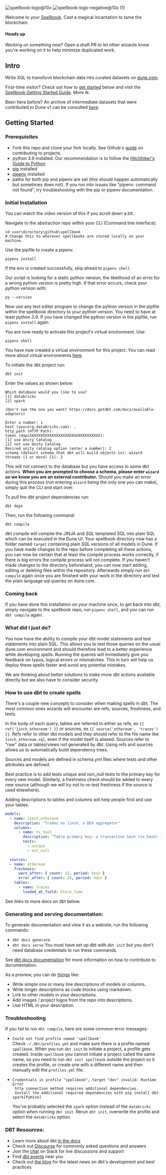 ![spellbook-logo@10x](https://user-images.githubusercontent.com/2520869/200791687-76f1bc4f-05d0-4384-a753-e3b5da0e7a4a.png#gh-light-mode-only)
![spellbook-logo-negative@10x (1)](https://user-images.githubusercontent.com/2520869/200799738-faa0252d-fc28-4251-aa9e-19881df2e2cd.png#gh-dark-mode-only)

Welcome to your [Spellbook](https://youtu.be/o7p0BNt7NHs). Cast a magical incantation to tame the blockchain.

#### Heads up
Working on something new? Open a draft PR to let other wizards know you're working on it to help minimize duplicated work. 

## Intro

Write SQL to transform blockchain data into curated datasets on [dune.com](https://dune.com/home).

First-time visitor? Check out how to [get started](#getting-started) below and visit the [Spellbook Getting Started Guide](https://dune.com/docs/spellbook/getting-started/). More tk.

Been here before? An archive of intermediate datasets that were contributed to Dune v1 can be consulted [here](deprecated-dune-v1-abstractions).

## Getting Started

### Prerequisites

- Fork this repo and clone your fork locally. See Github's [guide](https://docs.github.com/en/get-started/quickstart/contributing-to-projects) on contributing to projects.
- python 3.9 installed. Our recommendation is to follow the [Hitchhiker's Guide to Python](https://docs.python-guide.org/starting/installation/)
- [pip](https://pip.pypa.io/en/stable/installation/) installed
- [pipenv](https://pypi.org/project/pipenv/) installed
- paths for both pip and pipenv are set (this should happen automatically but sometimes does not). If you run into issues like "pipenv: command not found", try troubleshooting with the pip or pipenv documentation.

### Initial Installation

You can watch the video version of this if you scroll down a bit.

Navigate to the abstraction repo within your CLI (Command line interface).

```console
cd user\directory\github\spellbook
# Change this to wherever spellbooks are stored locally on your machine.
```

Use the pipfile to create a pipenv.

```console
pipenv install
```

If the env is created successfully, skip ahead to `pipenv shell`.

Our script is looking for a static python version, the likelihood of an error for a wrong python version is pretty high. If that error occurs, check your python version with:

```console
py --version
```

Now use any text editor program to change the python version in the pipfile within the spellbook directory to your python version. You need to have at least python 3.9.
If you have changed the python version in the pipfile, run `pipenv install` again.

You are now ready to activate this project's virtual environment.
Use:

```console
pipenv shell
```

You have now created a virtual environment for this project. You can read more about virtual environments [here](https://realpython.com/pipenv-guide/).

To initiate the dbt project run:

```console
dbt init
```

Enter the values as shown below:

```console
Which database would you like to use?
[1] databricks
[2] spark

(Don't see the one you want? https://docs.getdbt.com/docs/available-adapters)

Enter a number: 1
host (yourorg.databricks.com): .
http_path (HTTP Path): .
token (dapiXXXXXXXXXXXXXXXXXXXXXXXXXXXXXXXX):
[1] use Unity Catalog
[2] not use Unity Catalog
Desired unity catalog option (enter a number): 2
schema (default schema that dbt will build objects in): wizard
threads (1 or more) [1]: 2
```

This will not connect to the database but you have access to some dbt actions.
**When you are prompted to choose a schema, please enter `wizard` so we know you are an external contributor.**
Should you make an error during this process (not entering `wizard` being the only one you can make), simply quit the CLI and start over.

To pull the dbt project dependencies run:

```console
dbt deps
```

Then, run the following command:

```console
dbt compile
```

dbt compile will compile the JINJA and SQL templated SQL into plain SQL which can be executed in the Dune UI. Your spellbook directory now has a folder named `target` containing plain SQL versions of all models in Dune. If you have made changes to the repo before completing all these actions, you can now be certain that at least the compile process works correctly, if there is big errors the compile process will not complete.
If you haven't made changes to the directory beforehand, you can now start adding, editing or deleting files within the repository.
Afterwards simply run `dbt compile` again once you are finished with your work in the directory and test the plain language sql queries on dune.com.

### Coming back

If you have done this installation on your machine once, to get back into dbt, simply navigate to the spellbook repo, run `pipenv shell`, and you can run `dbt compile` again.

### What did I just do?

You now have the ability to compile your dbt model statements and test statements into plain SQL. This allows you to test those queries on the usual dune.com environment and should therefore lead to a better experience while developing spells. Running the queries will immediately give you feedback on typos, logical errors or mismatches.
This in turn will help us deploy these spells faster and avoid any potential mistakes.

We are thinking about better solutions to make more dbt actions available directly but we also have to consider security.

### How to use dbt to create spells

There's a couple new concepts to consider when making spells in dbt. The most common ones wizards will encounter are refs, sources, freshness, and tests.

In the body of each query, tables are referred to either as refs, ex `{{ ref('1inch_ethereum') }}` or sources, ex `{{ source('ethereum', 'traces') }}`. Refs refer to other dbt models and they should refer to the file name like `1inch_ethereum.sql`, even if the model itself is aliased. Sources refer to "raw" data or tables/views not generated by dbt. Using refs and sources allows us to automatically build dependency trees.

Sources and models are defined in schema.yml files where tests and other attributes are defined.

Best practice is to add tests unique and non_null tests to the primary key for every new model. Similarly, a freshness check should be added to every new source (although we will try not to re-test freshness if the source is used elsewhere).

Adding descriptions to tables and columns will help people find and use your tables.

```yaml
models:
  - name: 1inch_ethereum
    description: "Trades on 1inch, a DEX aggregator"
    columns:
      - name: tx_hash
        description: "Table primary key: a transaction hash (tx_hash) is a unique identifier for a transaction."
        tests:
          - unique
          - not_null

  sources:
  - name: ethereum
    freshness:
      warn_after: { count: 12, period: hour }
      error_after: { count: 24, period: hour }
    tables:
      - name: traces
        loaded_at_field: block_time
```

See links to more docs on dbt below.

### Generating and serving documentation:

To generate documentation and view it as a website, run the following commands:

- `dbt docs generate`
- `dbt docs serve`
  You must have set up dbt with `dbt init` but you don't need database credentials to run these commands.

See [dbt docs documentation](https://docs.getdbt.com/docs/building-a-dbt-project/documentation) for more information on
how to contribute to documentation.

As a preview, you can do [things](https://docs.getdbt.com/reference/resource-properties/description) like:

- Write simple one or many line descriptions of models or columns.
- Write longer descriptions as code blocks using markdown.
- Link to other models in your descriptions.
- Add images / project logos from the repo into descriptions.
- Use HTML in your description.

### Troubleshooting

If you fail to run `dbt compile`, here are some common error messages:

- `Could not find profile named 'spellbook'` <br> Check `~/.dbt/profiles.yml` and make sure there is a profile named `spellbook`. When you run `dbt init` to initiate a project, a profile gets created. Inside `spellbook` you cannot initiate a project called the same name, so you need to run `dbt init spellbook` outside the project so it creates the profile, or create one with a different name and then manually edit the `profiles.yml` file.
- ```console
  Credentials in profile "spellbook", target "dev" invalid: Runtime Error
   http connection method requires additional dependencies.
   Install the additional required dependencies with pip install dbt-spark[PyHive]
  ```
  You've probably selected the `spark` option instead of the `databricks` option when running `dbt init`. Rerun `dbt init`, overwrite the profile and select the `databricks` option.

### DBT Resources:

- Learn more about dbt [in the docs](https://docs.getdbt.com/docs/introduction)
- Check out [Discourse](https://discourse.getdbt.com/) for commonly asked questions and answers
- Join the [chat](https://community.getdbt.com/) on Slack for live discussions and support
- Find [dbt events](https://events.getdbt.com) near you
- Check out [the blog](https://blog.getdbt.com/) for the latest news on dbt's development and best practices
